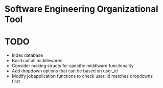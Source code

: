 # Software Engineering Organizational Tool

# TODO
* Index database
* Build out all middlewares
* Consider making structs for specific middlware funcitonality
* Add dropdown options that can be based on user_id
* Modify jobapplication functions to check user_id matches dropdowns first